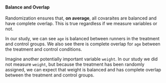 #### Balance and Overlap

Randomization ensures that, **on average**, all covaraites are balanced and have complete overlap. This is true regardless if we measure variables or not.  

In our study, we can see `age` is balanced between runners in the treatment and control groups. We also see there is complete overlap for `age` between the treatment and control conditions. 

Imagine another potentially important variable `weight`. In our study we did not measure `weight`, but because the treatment has been randomly assigned, we can expect that weight is balanced and has complete overlap between the treatment and control groups. 
